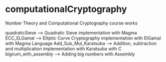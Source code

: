 # computationalCryptography
Number Theory and Computational Cryptography course works

quadraticSieve --> Quadratic Sieve implementation with Magma
ECC_ELGamal --> Elliptic Curve Cryptography implementation with ElGamal with Magma Language
Add_Sub_Mul_Karatsuba --> Addition, subtraction and multiplication implementation with Karatsuba with C
bignum_with_assembly --> Adding big numbers with Assembly
